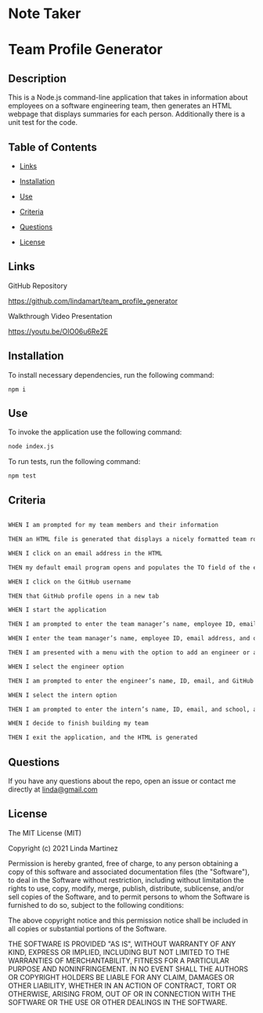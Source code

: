 # Note Taker
# Team Profile Generator

## Description

This is a Node.js command-line application that takes in information about employees on a software engineering team, then generates an HTML webpage that displays summaries for each person. Additionally there is a unit test for the code.

## Table of Contents 

* [Links](#links)

* [Installation](#installation)

* [Use](#use)

* [Criteria](#criteria) 

* [Questions](#questions)

* [License](#license)


## Links
GitHub Repository

https://github.com/lindamart/team_profile_generator


Walkthrough Video Presentation

https://youtu.be/OIO06u6Re2E

## Installation

To install necessary dependencies, run the following command:

```
npm i
```
## Use
To invoke the application use the following command:

```bash
node index.js
```

To run tests, run the following command:

```
npm test
```

## Criteria

```md

WHEN I am prompted for my team members and their information

THEN an HTML file is generated that displays a nicely formatted team roster based on user input

WHEN I click on an email address in the HTML

THEN my default email program opens and populates the TO field of the email with the address

WHEN I click on the GitHub username

THEN that GitHub profile opens in a new tab

WHEN I start the application

THEN I am prompted to enter the team manager’s name, employee ID, email address, and office number

WHEN I enter the team manager’s name, employee ID, email address, and office number

THEN I am presented with a menu with the option to add an engineer or an intern or to finish building my team

WHEN I select the engineer option

THEN I am prompted to enter the engineer’s name, ID, email, and GitHub username, and I am taken back to the menu

WHEN I select the intern option

THEN I am prompted to enter the intern’s name, ID, email, and school, and I am taken back to the menu

WHEN I decide to finish building my team

THEN I exit the application, and the HTML is generated

```


## Questions

If you have any questions about the repo, open an issue or contact me directly at [linda@gmail.com](mailto:linda@gmail.com)

## License

The MIT License (MIT)

Copyright (c) 2021 Linda Martinez

Permission is hereby granted, free of charge, to any person obtaining a copy of this software and associated documentation files (the "Software"), to deal in the Software without restriction, including without limitation the rights to use, copy, modify, merge, publish, distribute, sublicense, and/or sell copies of the Software, and to permit persons to whom the Software is furnished to do so, subject to the following conditions:

The above copyright notice and this permission notice shall be included in all copies or substantial portions of the Software.

THE SOFTWARE IS PROVIDED "AS IS", WITHOUT WARRANTY OF ANY KIND, EXPRESS OR IMPLIED, INCLUDING BUT NOT LIMITED TO THE WARRANTIES OF MERCHANTABILITY, FITNESS FOR A PARTICULAR PURPOSE AND NONINFRINGEMENT. IN NO EVENT SHALL THE AUTHORS OR COPYRIGHT HOLDERS BE LIABLE FOR ANY CLAIM, DAMAGES OR OTHER LIABILITY, WHETHER IN AN ACTION OF CONTRACT, TORT OR OTHERWISE, ARISING FROM, OUT OF OR IN CONNECTION WITH THE SOFTWARE OR THE USE OR OTHER DEALINGS IN THE SOFTWARE.
  






